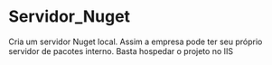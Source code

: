 # Servidor_Nuget
Cria um servidor Nuget local. Assim a empresa pode ter seu próprio servidor de pacotes interno. Basta hospedar o projeto no IIS
